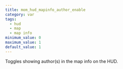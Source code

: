 ```yaml
---
title: mom_hud_mapinfo_author_enable
category: var
tags:
  - hud
  - map
  - map info
minimum_value: 0
maximum_value: 1
default_value: 1
---
```


Toggles showing author(s) in the map info on the HUD.